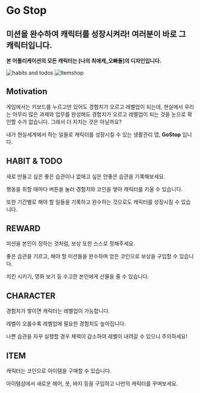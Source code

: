 # **Go Stop**
## 미션을 완수하여 캐릭터를 성장시켜라! 여러분이 바로 그 캐릭터입니다.

**본 어플리케이션의 모든 캐릭터는 [나의 최애캐_오빠돌]의 디자인입니다.**

![habits and todos](https://user-images.githubusercontent.com/49752614/70516818-fc3c6d00-1b7a-11ea-9a6a-7b5bbc1a09c0.gif)
![Itemshop](https://user-images.githubusercontent.com/49752614/70516906-15ddb480-1b7b-11ea-9203-c3c499bb9eb0.gif)

## **Motivation**

게임에서는 키보드를 누르고만 있어도 경험치가 오르고 레벨업이 되는데, 현실에서 우리는 아무리 많은 과제와 업무를 완성해도 경험치가 오르고 레벨업이 되는 것을 눈으로 확인할 수가 없습니다. 그래서 더 지치는 것은 아닐까요?  

내가 현실세계에서 하는 일들로 캐릭터를 성장시킬 수 있는 생활관리 앱, **GoStop** 입니다. 

## **HABIT & TODO**

새로 만들고 싶은 좋은 습관이나 없애고 싶은 안좋은 습관을 기록해보세요.

행동을 취할 때마다 버튼을 눌러 경험치와 코인을 쌓아 캐릭터를 키울 수 있습니다. 

또한 기간별로 해야 할 일들을 기록하고 완수하는 것으로도 캐릭터를 성장시킬 수 있습니다.


## **REWARD**

미션을 본인이 정하는 것처럼, 보상 또한 스스로 정해주세요.

좋은 습관을 기르고, 해야 할 미션들을 완수하며 얻은 코인으로 보상을 구입할 수 있습니다. 

치킨 시키기, 영화 보기 등 수고한 본인에게 선물을 줄 수 있습니다.


## **CHARACTER**

경험치가 쌓이면 캐릭터는 레벨업이 가능합니다. 

레벨이 오를수록 레벨업에 필요한 경험치도 높아집니다.

나쁜 습관을 자꾸 실행할 경우 체력이 감소하여 레벨이 내려갈 수 있으니 주의하세요!


## **ITEM**

캐릭터는 코인으로 아이템을 구매할 수 있습니다. 

아이템샵에서 새로운 헤어, 옷, 바지 등을 구입하고 나만의 캐릭터를 꾸며보세요.
